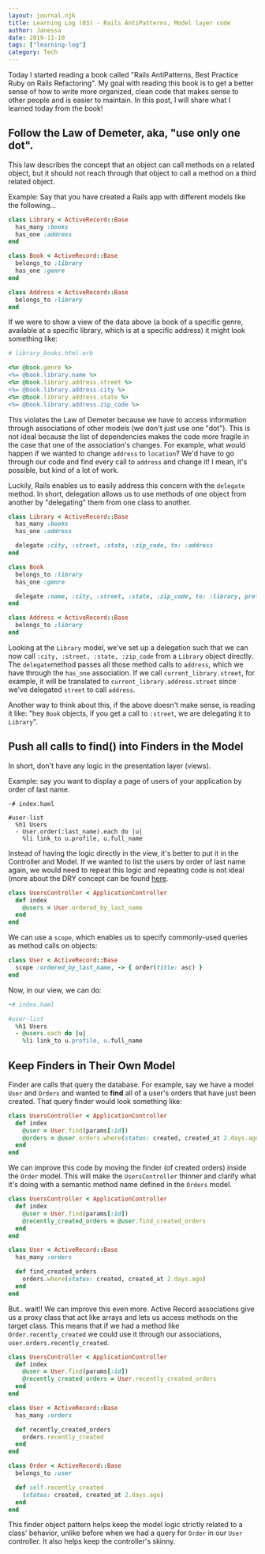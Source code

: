 ```yaml
---
layout: journal.njk
title: Learning Log (03) - Rails AntiPatterns, Model layer code
author: Janessa
date: 2019-11-10
tags: ["learning-log"]
category: Tech
---
```


Today I started reading a book called "Rails AntiPatterns, Best Practice Ruby on Rails Refactoring". My goal with reading this book is to get a better sense of how to write more organized, clean code that makes sense to other people and is easier to maintain. In this post, I will share what I learned today from the book!

## Follow the Law of Demeter, aka, "use only one dot".

This law describes the concept that an object can call methods on a related object, but it should not reach through that object to call a method on a third related object.

Example: Say that you have created a Rails app with different models like the following...

```ruby
class Library < ActiveRecord::Base
  has_many :books
  has_one :address
end

class Book < ActiveRecord::Base
  belongs_to :library
  has_one :genre
end

class Address < ActiveRecord::Base
  belongs_to :library
end
```

If we were to show a view of the data above (a book of a specific genre, available at a specific library, which is at a specific address) it might look something like:

```ruby
# library_books.html.erb

<%= @book.genre %>
<%= @book.library.name %>
<%= @book.library.address.street %>
<%= @book.library.address.city %>
<%= @book.library.address.state %>
<%= @book.library.address.zip_code %>
```

This violates the Law of Demeter because we have to access information through associations of other models (we don't just use one "dot"). This is not ideal because the list of dependencies makes the code more fragile in the case that one of the association's changes. For example, what would happen if we wanted to change `address` to `location`? We'd have to go through our code and find every call to `address` and change it! I mean, it's possible, but kind of a lot of work.

Luckily, Rails enables us to easily address this concern with the `delegate` method. In short, delegation allows us to use methods of one object from another by "delegating" them from one class to another.

```ruby
class Library < ActiveRecord::Base
  has_many :books
  has_one :address

  delegate :city, :street, :state, :zip_code, to: :address
end

class Book
  belongs_to :library
  has_one :genre

  delegate :name, :city, :street, :state, :zip_code, to: :library, prefix: 'library'
end

class Address < ActiveRecord::Base
  belongs_to :library
end
```

Looking at the `Library` model, we've set up a delegation such that we can now call `:city, :street, :state, :zip_code` from a `Library` object directly. The `delegate`method passes all those method calls to `address`, which we have through the `has_one` association. If we call `current_library.street`, for example, it will be translated to `current_library.address.street` since we've delegated `street` to call `address`.

Another way to think about this, if the above doesn't make sense, is reading it like: "hey `Book` objects, if you get a call to `:street`, we are delegating it to `Library`".

## Push all calls to find() into Finders in the Model

In short, don't have any logic in the presentation layer (views).

Example: say you want to display a page of users of your application by order of last name.

```haml
-# index.haml

#user-list
  %h1 Users
  - User.order(:last_name).each do |u|
    %li link_to u.profile, u.full_name
```

Instead of having the logic directly in the view, it's better to put it in the Controller and Model. If we wanted to list the users by order of last name again, we would need to repeat this logic and repeating code is not ideal (more about the DRY concept can be found [here](https://en.wikipedia.org/wiki/Don%27t_repeat_yourself).

```ruby
class UsersController < ApplicationController
  def index
    @users = User.ordered_by_last_name
  end
end
```

We can use a `scope`, which enables us to specify commonly-used queries as method calls on objects:

```ruby
class User < ActiveRecord::Base
  scope :ordered_by_last_name, -> { order(title: asc) }
end
```

Now, in our view, we can do:

```ruby
-# index.haml

#user-list
  %h1 Users
  - @users.each do |u|
    %li link_to u.profile, u.full_name
```

## Keep Finders in Their Own Model

Finder are calls that query the database. For example, say we have a model `User` and `Orders` and wanted to **find** all of a user's orders that have just been created. That query finder would look something like:

```ruby
class UsersController < ApplicationController
  def index
    @user = User.find(params[:id])
    @orders = @user.orders.where(status: created, created_at 2.days.ago)
  end
end
```

We can improve this code by moving the finder (of created orders) inside the `Order` model. This will make the `UsersController` thinner and clarify what it's doing with a semantic method name defined in the `Orders` model.

```ruby
class UsersController < ApplicationController
  def index
    @user = User.find(params[:id])
    @recently_created_orders = @user.find_created_orders
  end
end

class User < ActiveRecord::Base
  has_many :orders

  def find_created_orders
    orders.where(status: created, created_at 2.days.ago)
  end
end
```

But.. wait!! We can improve this even more. Active Record associations give us a proxy class that act like arrays and lets us access methods on the target class. This means that if we had a method like `Order.recently_created` we could use it through our associations, `user.orders.recently_created`.

```ruby
class UsersController < ApplicationController
  def index
    @user = User.find(params[:id])
    @recently_created_orders = User.recently_created_orders
  end
end

class User < ActiveRecord::Base
  has_many :orders

  def recently_created_orders
    orders.recently_created
  end
end

class Order < ActiveRecord::Base
  belongs_to :user

  def self.recently_created
    (status: created, created_at 2.days.ago)
  end
end
```

This finder object pattern helps keep the model logic strictly related to a class' behavior, unlike before when we had a query for `Order` in our `User` controller. It also helps keep the controller's skinny.
